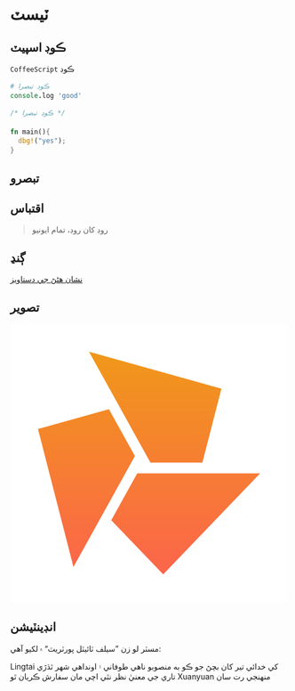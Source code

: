 [مارڪ ڊائون عالمي تبصرا]:#

# ٽيسٽ

## ڪوڊ اسپيٽ

`CoffeeScript` ڪوڊ

```coffee
# ڪوڊ تبصرا
console.log 'good'


```

```rust
/* ڪوڊ تبصرا */

fn main(){
  dbg!("yes");
}
```

## تبصرو

<!-- HTML 注释 --> 

<!-- 多行注释 --> 

## اقتباس

> روڊ کان روڊ، تمام ايونيو

## ڳنڍ

[نشان ھڻڻ جي دستاويز](https://github.com/xxai-art/xxai-art-md)

## تصوير

![xxAI.Art برانڊ جي سڃاڻپ](https://raw.githubusercontent.com/xxai-art/web/main/file/svg/logo.svg)

## انڊينٽيشن

مسٽر لو زن ”سيلف ٽائيٽل پورٽريٽ“ ۾ لکيو آهي:

  Lingtai کي خدائي تير کان بچڻ جو ڪو به منصوبو ناهي
  طوفاني ۽ اونداهي شهر
  ٿڌڙي تاري جي معنيٰ نظر نٿي اچي
  مان سفارش ڪريان ٿو Xuanyuan منهنجي رت سان



